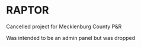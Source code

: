 # RAPTOR

Cancelled project for Mecklenburg County P&R

Was intended to be an admin panel but was dropped

